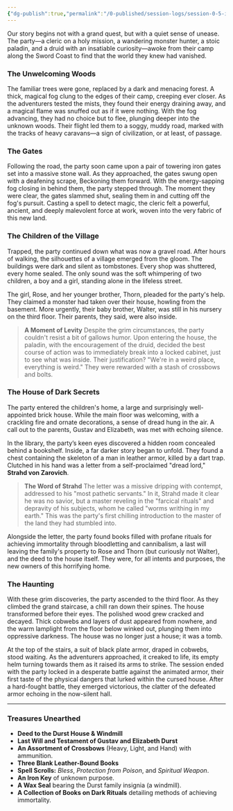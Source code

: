 ```yaml
---
{"dg-publish":true,"permalink":"/0-published/session-logs/session-0-5-into-the-mists/"}
---
```


Our story begins not with a grand quest, but with a quiet sense of unease. The party—a cleric on a holy mission, a wandering monster hunter, a stoic paladin, and a druid with an insatiable curiosity—awoke from their camp along the Sword Coast to find that the world they knew had vanished.

### The Unwelcoming Woods

The familiar trees were gone, replaced by a dark and menacing forest. A thick, magical fog clung to the edges of their camp, creeping ever closer. As the adventurers tested the mists, they found their energy draining away, and a magical flame was snuffed out as if it were nothing. With the fog advancing, they had no choice but to flee, plunging deeper into the unknown woods. Their flight led them to a soggy, muddy road, marked with the tracks of heavy caravans—a sign of civilization, or at least, of passage.

### The Gates

Following the road, the party soon came upon a pair of towering iron gates set into a massive stone wall. As they approached, the gates swung open with a deafening scrape, Beckoning them forward. With the energy-sapping fog closing in behind them, the party stepped through. The moment they were clear, the gates slammed shut, sealing them in and cutting off the fog's pursuit. Casting a spell to detect magic, the cleric felt a powerful, ancient, and deeply malevolent force at work, woven into the very fabric of this new land.

### The Children of the Village

Trapped, the party continued down what was now a gravel road. After hours of walking, the silhouettes of a village emerged from the gloom. The buildings were dark and silent as tombstones. Every shop was shuttered, every home sealed. The only sound was the soft whimpering of two children, a boy and a girl, standing alone in the lifeless street.

The girl, Rose, and her younger brother, Thorn, pleaded for the party's help. They claimed a monster had taken over their house, howling from the basement. More urgently, their baby brother, Walter, was still in his nursery on the third floor. Their parents, they said, were also inside.

>  **A Moment of Levity**
> Despite the grim circumstances, the party couldn't resist a bit of gallows humor. Upon entering the house, the paladin, with the encouragement of the druid, decided the best course of action was to immediately break into a locked cabinet, just to see what was inside. Their justification? "We're in a weird place, everything is weird." They were rewarded with a stash of crossbows and bolts.

### The House of Dark Secrets

The party entered the children's home, a large and surprisingly well-appointed brick house. While the main floor was welcoming, with a crackling fire and ornate decorations, a sense of dread hung in the air. A call out to the parents, Gustav and Elizabeth, was met with echoing silence.

In the library, the party’s keen eyes discovered a hidden room concealed behind a bookshelf. Inside, a far darker story began to unfold. They found a chest containing the skeleton of a man in leather armor, killed by a dart trap. Clutched in his hand was a letter from a self-proclaimed "dread lord," **Strahd von Zarovich**.

> **The Word of Strahd**
> The letter was a missive dripping with contempt, addressed to his "most pathetic servants." In it, Strahd made it clear he was no savior, but a master reveling in the "farcical rituals" and depravity of his subjects, whom he called "worms writhing in my earth." This was the party's first chilling introduction to the master of the land they had stumbled into.

Alongside the letter, the party found books filled with profane rituals for achieving immortality through bloodletting and cannibalism, a last will leaving the family's property to Rose and Thorn (but curiously not Walter), and the deed to the house itself. They were, for all intents and purposes, the new owners of this horrifying home.

### The Haunting

With these grim discoveries, the party ascended to the third floor. As they climbed the grand staircase, a chill ran down their spines. The house transformed before their eyes. The polished wood grew cracked and decayed. Thick cobwebs and layers of dust appeared from nowhere, and the warm lamplight from the floor below winked out, plunging them into oppressive darkness. The house was no longer just a house; it was a tomb.

At the top of the stairs, a suit of black plate armor, draped in cobwebs, stood waiting. As the adventurers approached, it creaked to life, its empty helm turning towards them as it raised its arms to strike. The session ended with the party locked in a desperate battle against the animated armor, their first taste of the physical dangers that lurked within the cursed house. After a hard-fought battle, they emerged victorious, the clatter of the defeated armor echoing in the now-silent hall.

---

### Treasures Unearthed

- **Deed to the Durst House & Windmill**
- **Last Will and Testament of Gustav and Elizabeth Durst**
- **An Assortment of Crossbows** (Heavy, Light, and Hand) with ammunition.
- **Three Blank Leather-Bound Books**
- **Spell Scrolls:** _Bless_, _Protection from Poison_, and _Spiritual Weapon_.
- **An Iron Key** of unknown purpose.
- **A Wax Seal** bearing the Durst family insignia (a windmill).
- **A Collection of Books on Dark Rituals** detailing methods of achieving immortality.